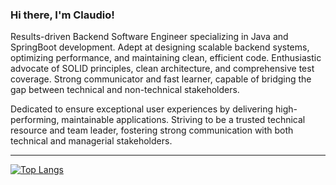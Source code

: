 ### Hi there, I'm Claudio!
  <p>Results-driven Backend Software Engineer specializing in Java and SpringBoot development. Adept at designing scalable backend systems, optimizing performance, and maintaining clean, efficient code. Enthusiastic advocate of SOLID principles, clean architecture, and comprehensive test coverage. Strong communicator and fast learner, capable of bridging the gap between technical and non-technical stakeholders.</p>
<p>Dedicated to ensure exceptional user experiences by delivering high-performing, maintainable applications. Striving to be a trusted technical resource and team leader, fostering strong communication with both technical and managerial stakeholders.</p>

---
[![Top Langs](https://github-readme-stats.vercel.app/api/top-langs/?username=claudiodornelles&theme=react&layout=compact)](https://github.com/claudiodornelles)
